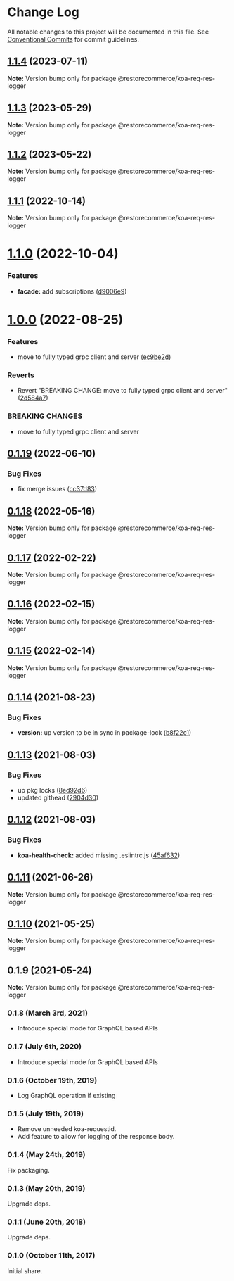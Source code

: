 # Change Log

All notable changes to this project will be documented in this file.
See [Conventional Commits](https://conventionalcommits.org) for commit guidelines.

## [1.1.4](https://github.com/restorecommerce/koa-req-res-logger/compare/@restorecommerce/koa-req-res-logger@1.1.3...@restorecommerce/koa-req-res-logger@1.1.4) (2023-07-11)

**Note:** Version bump only for package @restorecommerce/koa-req-res-logger





## [1.1.3](https://github.com/restorecommerce/koa-req-res-logger/compare/@restorecommerce/koa-req-res-logger@1.1.2...@restorecommerce/koa-req-res-logger@1.1.3) (2023-05-29)

**Note:** Version bump only for package @restorecommerce/koa-req-res-logger





## [1.1.2](https://github.com/restorecommerce/koa-req-res-logger/compare/@restorecommerce/koa-req-res-logger@1.1.1...@restorecommerce/koa-req-res-logger@1.1.2) (2023-05-22)

**Note:** Version bump only for package @restorecommerce/koa-req-res-logger





## [1.1.1](https://github.com/restorecommerce/koa-req-res-logger/compare/@restorecommerce/koa-req-res-logger@1.1.0...@restorecommerce/koa-req-res-logger@1.1.1) (2022-10-14)

**Note:** Version bump only for package @restorecommerce/koa-req-res-logger





# [1.1.0](https://github.com/restorecommerce/koa-req-res-logger/compare/@restorecommerce/koa-req-res-logger@1.0.0...@restorecommerce/koa-req-res-logger@1.1.0) (2022-10-04)


### Features

* **facade:** add subscriptions ([d9006e9](https://github.com/restorecommerce/koa-req-res-logger/commit/d9006e9ebcd1522a67373f8ca8bfa751c551b36f))





# [1.0.0](https://github.com/restorecommerce/koa-req-res-logger/compare/@restorecommerce/koa-req-res-logger@0.1.19...@restorecommerce/koa-req-res-logger@1.0.0) (2022-08-25)


### Features

* move to fully typed grpc client and server ([ec9be2d](https://github.com/restorecommerce/koa-req-res-logger/commit/ec9be2daff0823e9ba440a2845b7b1a7f2d74b50))


### Reverts

* Revert "BREAKING CHANGE: move to fully typed grpc client and server" ([2d584a7](https://github.com/restorecommerce/koa-req-res-logger/commit/2d584a709632ae608f595a2c836deabd34f671d9))


### BREAKING CHANGES

* move to fully typed grpc client and server





## [0.1.19](https://github.com/restorecommerce/koa-req-res-logger/compare/@restorecommerce/koa-req-res-logger@0.1.18...@restorecommerce/koa-req-res-logger@0.1.19) (2022-06-10)


### Bug Fixes

* fix merge issues ([cc37d83](https://github.com/restorecommerce/koa-req-res-logger/commit/cc37d8356df3b494af8c6af9e39304a49073301c))





## [0.1.18](https://github.com/restorecommerce/koa-req-res-logger/compare/@restorecommerce/koa-req-res-logger@0.1.17...@restorecommerce/koa-req-res-logger@0.1.18) (2022-05-16)

**Note:** Version bump only for package @restorecommerce/koa-req-res-logger





## [0.1.17](https://github.com/restorecommerce/koa-req-res-logger/compare/@restorecommerce/koa-req-res-logger@0.1.16...@restorecommerce/koa-req-res-logger@0.1.17) (2022-02-22)

**Note:** Version bump only for package @restorecommerce/koa-req-res-logger





## [0.1.16](https://github.com/restorecommerce/koa-req-res-logger/compare/@restorecommerce/koa-req-res-logger@0.1.15...@restorecommerce/koa-req-res-logger@0.1.16) (2022-02-15)

**Note:** Version bump only for package @restorecommerce/koa-req-res-logger





## [0.1.15](https://github.com/restorecommerce/koa-req-res-logger/compare/@restorecommerce/koa-req-res-logger@0.1.14...@restorecommerce/koa-req-res-logger@0.1.15) (2022-02-14)

**Note:** Version bump only for package @restorecommerce/koa-req-res-logger





## [0.1.14](https://github.com/restorecommerce/koa-req-res-logger/compare/@restorecommerce/koa-req-res-logger@0.1.13...@restorecommerce/koa-req-res-logger@0.1.14) (2021-08-23)


### Bug Fixes

* **version:** up version to be in sync in package-lock ([b8f22c1](https://github.com/restorecommerce/koa-req-res-logger/commit/b8f22c1268ee2af4beff7d88bda30f197896e3d2))





## [0.1.13](https://github.com/restorecommerce/koa-req-res-logger/compare/@restorecommerce/koa-req-res-logger@0.1.12...@restorecommerce/koa-req-res-logger@0.1.13) (2021-08-03)


### Bug Fixes

* up pkg locks ([8ed92d6](https://github.com/restorecommerce/koa-req-res-logger/commit/8ed92d613b9a095e4b5066056ac566e5dbcf1472))
* updated githead ([2904d30](https://github.com/restorecommerce/koa-req-res-logger/commit/2904d30e5773dc8a87c01a08ff6481f99d692354))





## [0.1.12](https://github.com/restorecommerce/koa-req-res-logger/compare/@restorecommerce/koa-req-res-logger@0.1.11...@restorecommerce/koa-req-res-logger@0.1.12) (2021-08-03)


### Bug Fixes

* **koa-health-check:** added missing .eslintrc.js ([45af632](https://github.com/restorecommerce/koa-req-res-logger/commit/45af632955d2dd448e7a27f4e8c4b971412cd004))





## [0.1.11](https://github.com/restorecommerce/koa-req-res-logger/compare/@restorecommerce/koa-req-res-logger@0.1.10...@restorecommerce/koa-req-res-logger@0.1.11) (2021-06-26)

**Note:** Version bump only for package @restorecommerce/koa-req-res-logger





## [0.1.10](https://github.com/restorecommerce/koa-req-res-logger/compare/@restorecommerce/koa-req-res-logger@0.1.9...@restorecommerce/koa-req-res-logger@0.1.10) (2021-05-25)

**Note:** Version bump only for package @restorecommerce/koa-req-res-logger





## 0.1.9 (2021-05-24)

**Note:** Version bump only for package @restorecommerce/koa-req-res-logger





### 0.1.8 (March 3rd, 2021)

- Introduce special mode for GraphQL based APIs

### 0.1.7 (July 6th, 2020)

- Introduce special mode for GraphQL based APIs

### 0.1.6 (October 19th, 2019)

- Log GraphQL operation if existing

### 0.1.5 (July 19th, 2019)

- Remove unneeded koa-requestid.
- Add feature to allow for logging of the response body.

### 0.1.4 (May 24th, 2019)

Fix packaging.

### 0.1.3 (May 20th, 2019)

Upgrade deps.

### 0.1.1 (June 20th, 2018)

Upgrade deps.

### 0.1.0 (October 11th, 2017)

Initial share.
